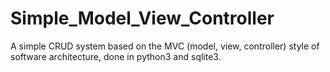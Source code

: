 # Simple_Model_View_Controller
A simple CRUD system based on the MVC (model, view, controller) style of software architecture, done in python3 and sqlite3.

